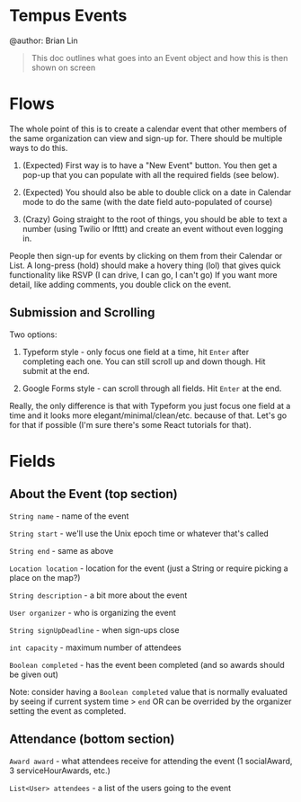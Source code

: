 # Tempus Events

@author: Brian Lin 

> This doc outlines what goes into an Event object and how this is then shown on screen

# Flows

The whole point of this is to create a calendar event that other members of the same organization can view and sign-up for. 
There should be multiple ways to do this. 

1. (Expected) First way is to have a "New Event" button. You then get a pop-up that you can populate with 
all the required fields (see below). 

2. (Expected) You should also be able to double click on a date in Calendar mode to do the same (with the date field auto-populated of course)

3. (Crazy) Going straight to the root of things, you should be able to text a number (using Twilio or Ifttt) and create an event without even logging in.

People then sign-up for events by clicking on them from their Calendar or List. A long-press (hold) should make a hovery thing (lol) that gives quick functionality like RSVP (I can drive, I can go, I can't go)
If you want more detail, like adding comments, you double click on the event. 

## Submission and Scrolling

Two options:

1. Typeform style - only focus one field at a time, hit `Enter` after completing each one. You can still scroll up and down though. Hit submit at the end.

2. Google Forms style - can scroll through all fields. Hit `Enter` at the end.

Really, the only difference is that with Typeform you just focus one field at a time and it looks more elegant/minimal/clean/etc. because of that. Let's go for that if possible (I'm sure there's some React tutorials for that).

# Fields

## About the Event (top section)

`String name` - name of the event

`String start` - we'll use the Unix epoch time or whatever that's called

`String end` - same as above

`Location location` - location for the event (just a String or require picking a place on the map?)

`String description` - a bit more about the event

`User organizer` - who is organizing the event

`String signUpDeadline` - when sign-ups close

`int capacity` - maximum number of attendees

`Boolean completed` - has the event been completed (and so awards should be given out)

Note: consider having a `Boolean completed` value that is normally evaluated by seeing if current system time > `end` OR can be overrided by the organizer setting the event as completed. 

## Attendance (bottom section)

`Award award` - what attendees receive for attending the event (1 socialAward, 3 serviceHourAwards, etc.)

`List<User> attendees` - a list of the users going to the event

